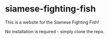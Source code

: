 # siamese-fighting-fish

This is a website for the Siamese Fighting Fish!

No installation is required - simply clone the repo.
